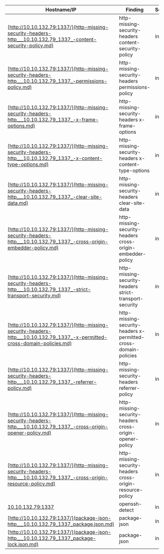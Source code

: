 | Hostname/IP | Finding | Severity |
| --- | --- | --- |
| [http://10.10.132.79:1337/](http-missing-security-headers-http___10.10.132.79_1337_-content-security-policy.md) | http-missing-security-headers content-security-policy | info |
| [http://10.10.132.79:1337/](http-missing-security-headers-http___10.10.132.79_1337_-permissions-policy.md) | http-missing-security-headers permissions-policy | info |
| [http://10.10.132.79:1337/](http-missing-security-headers-http___10.10.132.79_1337_-x-frame-options.md) | http-missing-security-headers x-frame-options | info |
| [http://10.10.132.79:1337/](http-missing-security-headers-http___10.10.132.79_1337_-x-content-type-options.md) | http-missing-security-headers x-content-type-options | info |
| [http://10.10.132.79:1337/](http-missing-security-headers-http___10.10.132.79_1337_-clear-site-data.md) | http-missing-security-headers clear-site-data | info |
| [http://10.10.132.79:1337/](http-missing-security-headers-http___10.10.132.79_1337_-cross-origin-embedder-policy.md) | http-missing-security-headers cross-origin-embedder-policy | info |
| [http://10.10.132.79:1337/](http-missing-security-headers-http___10.10.132.79_1337_-strict-transport-security.md) | http-missing-security-headers strict-transport-security | info |
| [http://10.10.132.79:1337/](http-missing-security-headers-http___10.10.132.79_1337_-x-permitted-cross-domain-policies.md) | http-missing-security-headers x-permitted-cross-domain-policies | info |
| [http://10.10.132.79:1337/](http-missing-security-headers-http___10.10.132.79_1337_-referrer-policy.md) | http-missing-security-headers referrer-policy | info |
| [http://10.10.132.79:1337/](http-missing-security-headers-http___10.10.132.79_1337_-cross-origin-opener-policy.md) | http-missing-security-headers cross-origin-opener-policy | info |
| [http://10.10.132.79:1337/](http-missing-security-headers-http___10.10.132.79_1337_-cross-origin-resource-policy.md) | http-missing-security-headers cross-origin-resource-policy | info |
| [10.10.132.79:1337](openssh-detect-10.10.132.79_22.md) | openssh-detect  | info |
| [http://10.10.132.79:1337/](package-json-http___10.10.132.79_1337_package.json.md) | package-json  | info |
| [http://10.10.132.79:1337/](package-json-http___10.10.132.79_1337_package-lock.json.md) | package-json  | info |
